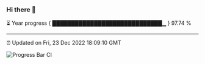 ### Hi there 👋

⏳ Year progress { █████████████████████████████▁ } 97.74 %

---

⏰ Updated on Fri, 23 Dec 2022 18:09:10 GMT

![Progress Bar CI](https://github.com/Shyam-Makwana/GitHub-Actions-Demo/workflows/Progress%20Bar%20CI/badge.svg)
